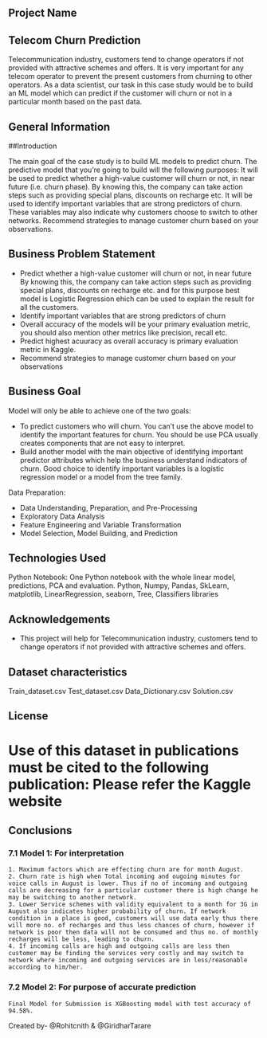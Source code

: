 ## Project Name
## Telecom Churn Prediction

Telecommunication industry, customers tend to change operators if not provided with attractive schemes and offers. 
It is very important for any telecom operator to prevent the present customers from churning to other operators. 
As a data scientist, our task in this case study would be to build an ML model which can predict if the customer will churn or not in a particular month based on the past data.

## General Information

##Introduction 

The main goal of the case study is to build ML models to predict churn. The predictive model that you’re going to build will the following purposes:
It will be used to predict whether a high-value customer will churn or not, in near future (i.e. churn phase). By knowing this, the company can take action steps such as providing special plans, discounts on recharge etc.
It will be used to identify important variables that are strong predictors of churn. These variables may also indicate why customers choose to switch to other networks.
Recommend strategies to manage customer churn based on your observations.

## Business Problem Statement

- Predict whether a high-value customer will churn or not, in near future
  By knowing this, the company can take action steps such as providing special plans, discounts on recharge etc. and for this purpose best model is Logistic Regression ehich can be used to explain the result for all the customers.
- Identify important variables that are strong predictors of churn
- Overall accuracy of the models will be your primary evaluation metric, you should also mention other metrics like precision, recall etc.
- Predict highest acuuracy as overall accuracy is primary evaluation metric in Kaggle.
- Recommend strategies to manage customer churn based on your observations

## Business Goal
   Model will only be able to achieve one of the two goals:
- To predict customers who will churn. You can’t use the above model to identify the important features for churn. 
  You should be use PCA usually creates components that are not easy to interpret.
- Build another model with the main objective of identifying important predictor attributes which help the business understand indicators of churn. 
  Good choice to identify important variables is a logistic regression model or a model from the tree family. 

Data Preparation:
- Data Understanding, Preparation, and Pre-Processing 
- Exploratory Data Analysis
- Feature Engineering and Variable Transformation 
- Model Selection, Model Building, and  Prediction

## Technologies Used
Python Notebook: One Python notebook with the whole linear model, predictions, PCA and evaluation.
Python, Numpy, Pandas, SkLearn, matplotlib, LinearRegression, seaborn, Tree, Classifiers libraries

## Acknowledgements
- This project will help for Telecommunication industry, customers tend to change operators if not provided with attractive schemes and offers. 

## Dataset characteristics

Train_dataset.csv
Test_dataset.csv
Data_Dictionary.csv
Solution.csv

## License

Use of this dataset in publications must be cited to the following publication:
Please refer the Kaggle website
=========================================
## Conclusions

### 7.1 Model 1: For interpretation
	1. Maximum factors which are effecting churn are for month August.
	2. Churn rate is high when Total incoming and ougoing minutes for voice calls in August is lower. Thus if no of incoming and outgoing calls are decreasing for a particular customer there is high change he may be switching to another network.
	3. Lower Service schemes with validity equivalent to a month for 3G in August also indicates higher probability of churn. If network condition in a place is good, customers will use data early thus there will more no. of recharges and thus less chances of churn, however if network is poor then data will not be consumed and thus no. of monthly recharges will be less, leading to churn.
	4. If incoming calls are high and outgoing calls are less then customer may be finding the services very costly and may switch to network where incoming and outgoing services are in less/reasonable according to him/her.
### 7.2 Model 2: For purpose of accurate prediction
	Final Model for Submission is XGBoosting model with test accuracy of 94.58%.

Created by- @Rohitcnith & @GiridharTarare
